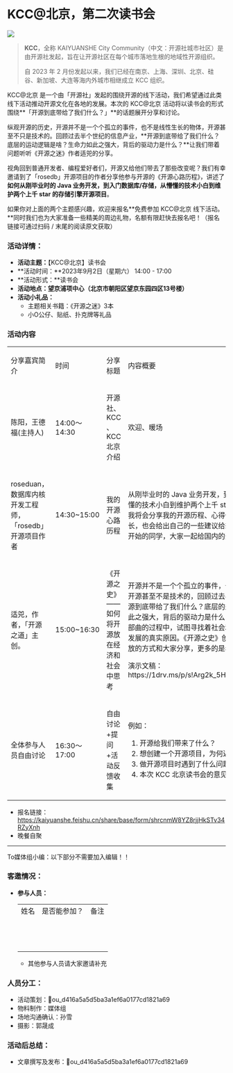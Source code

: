 # KCC@北京，第二次读书会

![](https://kaiyuanshe.cn/api/lark/file/Odn2bMHAQoRZr1xgjiMcphknn9e)

> **KCC**，全称 KAIYUANSHE City Community（中文：开源社城市社区）是由开源社发起，旨在让开源社区在每个城市落地生根的地域性开源组织。
> 
> 自 2023 年 2 月份发起以来，我们已经在南京、上海、深圳、北京、硅谷、新加坡、大连等海内外城市相继成立 KCC 组织。

KCC@北京 是一个由「开源社」发起的围绕开源的线下活动，我们希望通过此类线下活动推动开源文化在各地的发展。本次的 KCC@北京 活动将以读书会的形式围绕**「开源到底带给了我们什么？」**的话题展开分享和讨论。

纵观开源的历史，开源并不是一个个孤立的事件，也不是线性生长的物体，开源甚至不只是技术的。回顾过去半个世纪的信息产业，**开源到底带给了我们什么？底层的运动逻辑是啥？生命力如此之强大，背后的驱动力是什么？**让我们带着问题听听《开源之迷》作者适兕的分享。

视角回到普通开发者、编程爱好者们，开源又给他们带去了那些改变呢？我们有幸邀请到了「rosedb」开源项目的作者分享他参与开源的《开源心路历程》，讲述了**如何从刚毕业时的 Java 业务开发，到入门数据库/存储，从懵懂的技术小白到维护两个上千 star 的存储引擎开源项目**。

如果你对上面的两个主题感兴趣，欢迎来报名**免费参加 KCC@北京 线下活动。**同时我们也为大家准备一些精美的周边礼物，名额有限赶快去报名吧！（报名链接可通过扫码 / 末尾的阅读原文获取）

### **活动详情：**

- **活动主题：**【KCC@北京】读书会
- **活动时间：**2023年9月2日（星期六） 14:00 - 17:00
- **活动形式：**读书会
- **活动地点：望京浦项中心（北京市朝阳区望京东园四区13号楼）**
- **活动小礼品：**
    - 主题相关书籍：《开源之迷》3本
    - 小O公仔、贴纸、扑克牌等礼品

### 活动内容

<div class="joplin-table-wrapper"><table><tbody><tr><td width="167" rowspan="1" colspan="1"><p style="text-indent:0;text-align:left"><span>分享嘉宾简介</span></p></td><td width="100" rowspan="1" colspan="1"><p style="text-indent:0;text-align:left"><span>时间</span></p></td><td width="171" rowspan="1" colspan="1"><p style="text-indent:0;text-align:left"><span>分享标题</span></p></td><td width="461" rowspan="1" colspan="1"><p style="text-indent:0;text-align:left"><span>内容概要</span></p></td></tr><tr><td rowspan="1" colspan="1"><p style="text-indent:0;text-align:left"><span>陈阳，王德福(主持人)</span></p></td><td rowspan="1" colspan="1"><p style="text-indent:0;text-align:left"><span>14:00～14:30</span></p></td><td rowspan="1" colspan="1"><p style="text-indent:0;text-align:left"><span>开源社、KCC 、KCC 北京介绍</span></p></td><td rowspan="1" colspan="1"><p style="text-indent:0;text-align:left"><span>欢迎、暖场</span></p><p style="text-indent:0;text-align:left"><span></span></p></td></tr><tr><td rowspan="1" colspan="1"><p style="text-indent:0;text-align:left"><span>roseduan，数据库内核开发工程师，「rosedb」开源项目作者</span></p></td><td rowspan="1" colspan="1"><p style="text-indent:0;text-align:left"><span>14:30~15:00</span></p><p style="text-indent:0;text-align:left"><span></span></p></td><td rowspan="1" colspan="1"><p style="text-indent:0;text-align:left"><span>我的开源心路历程</span></p><p style="text-indent:0;text-align:left"><span></span></p></td><td rowspan="1" colspan="1"><p style="text-indent:0;text-align:left"><span>从刚毕业时的 Java 业务开发，到入门数据库/存储，从懵懂的技术小白到维护两个上千 star 的存储引擎开源项目，我将会分享我的开源历程、心得体会、经验教训、收获成长，也会给出自己的一些建议给想做开源却又不知道如何开始的同学，大家一起给国内的开源生态增光添彩。</span></p></td></tr><tr><td rowspan="1" colspan="1"><p style="text-indent:0;text-align:left"><span>适兕，作者，「开源之道」主创。</span></p></td><td rowspan="1" colspan="1"><p style="text-indent:0;text-align:left"><span>15:00~16:30</span></p><p style="text-indent:0;text-align:left"><span></span></p></td><td rowspan="1" colspan="1"><p style="text-indent:0;text-align:left"><span>《开源之史》——如何将开源放在经济和社会中思考</span></p></td><td rowspan="1" colspan="1"><p style="text-indent:0;text-align:left"><span>开源并不是一个个孤立的事件，也不是线性生长的物体，开源甚至不是技术的，回顾过去半个世纪的信息产业，开源到底带给了我们什么？底层的运动逻辑是啥？生命力如此之强大，背后的驱动力是什么？适兕在写作发现开源三部曲的过程中，试图寻找着社会和经济的规律，发现历史发展的真实原因。《开源之史》创作近1/3， 适兕希望以开放的方式和大家分享，更多的是希望获得大家的反馈。</span></p><p style="text-indent:0;text-align:left"><span>演示文稿：</span><span>https://1drv.ms/p/s!Arg2k_5HJFrbgfJRIjr9hHTVnrXzrg</span></p></td></tr><tr><td rowspan="1" colspan="1"><p style="text-indent:0;text-align:left"><span>全体参与人员自由讨论</span></p><p style="text-indent:0;text-align:left"><span></span></p></td><td rowspan="1" colspan="1"><p style="text-indent:0;text-align:left"><span>16:30～17:</span><span>0</span><span>0</span></p></td><td rowspan="1" colspan="1"><p style="text-indent:0;text-align:left"><span>自由讨论+提问+活动反馈收集</span></p><p style="text-indent:0;text-align:left"><span></span></p></td><td rowspan="1" colspan="1"><p style="text-indent:0;text-align:left"><span>例如：</span></p><ol><li style="text-indent:0;text-align:left"><span>开源给我们带来了什么？</span></li><li style="text-indent:0;text-align:left"><span>想创建一个开源项目，为何迟迟下不去手？</span></li><li style="text-indent:0;text-align:left"><span>做开源项目时遇到了什么问题？</span></li><li style="text-indent:0;text-align:left"><span>本次 KCC 北京读书会的意见和反馈收集</span></li></ol></td></tr></tbody></table></div>

- 报名链接：https://kaiyuanshe.feishu.cn/share/base/form/shrcnmW8YZ8rjjHkSTv34RZyXnh
- 晚餐自聚

---

To媒体组小编：以下部分不需要加入编辑！！

### **客邀情况：**

- **参与人员：**
    
    |     |     |     |
    | --- | --- | --- |
    | 姓名  | 是否能参加？ | 备注  |
    |     |     |     |
    |     |     |     |
    |     |     |     |
    |     |     |     |
    |     |     |     |
    |     |     |     |
    |     |     |     |
    |     |     |     |
    |     |     |     |
    |     |     |     |
    |     |     |     |
    |     |     |     |
    |     |     |     |
    
    - 其他参与人员请大家邀请补充

### **人员分工：**

- 活动策划：👤ou_d416a5a5d5ba3a1ef6a0177cd1821a69
- 物料制作：媒体组
- 场地沟通确认：孙雪
- 摄影：郭晟成

### 活动后总结：

- 文章撰写及发布：👤ou_d416a5a5d5ba3a1ef6a0177cd1821a69